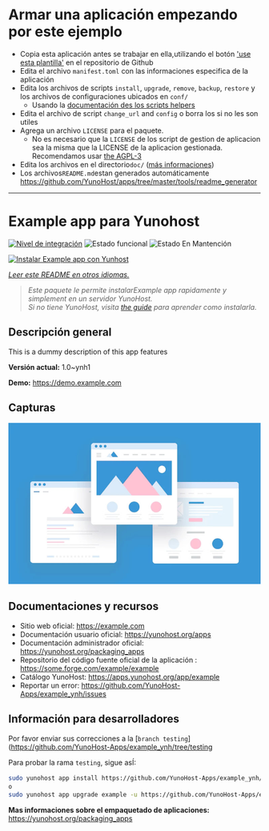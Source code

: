 # Armar una aplicación empezando por este ejemplo

- Copia esta aplicación antes se trabajar en ella,utilizando el botón ['use esta plantilla'](https://github.com/new?template_name=example_ynh&template_owner=YunoHost) en el repositorio de Github
- Edita el archivo `manifest.toml` con las informaciones especifica de la aplicación
- Edita los archivos de scripts `install`, `upgrade`, `remove`, `backup`, `restore` y los archivos de configuraciones ubicados en `conf/`
  - Usando la [documentación des los scripts helpers](https://yunohost.org/packaging_apps_helpers)
- Edita el archivo de script `change_url` and `config` o borra los si no les son utiles
- Agrega un archivo `LICENSE` para el paquete.
  - No es necesario que la `LICENSE` de los script de gestion de aplicacion sea la misma que la LICENSE de la aplicacion gestionada. Recomendamos usar [the AGPL-3](https://www.gnu.org/licenses/agpl-3.0.txt)
- Edita los archivos en el directorio`doc/` ([más informaciones](https://yunohost.org/packaging_app_doc))
- Los archivos`README.md`estan generados automáticamente <https://github.com/YunoHost/apps/tree/master/tools/readme_generator>

---
<!--
Este archivo README esta generado automaticamente<https://github.com/YunoHost/apps/tree/master/tools/readme_generator>
No se debe editar a mano.
-->

# Example app para Yunohost

[![Nivel de integración](https://dash.yunohost.org/integration/example.svg)](https://dash.yunohost.org/appci/app/example) ![Estado funcional](https://ci-apps.yunohost.org/ci/badges/example.status.svg) ![Estado En Mantención](https://ci-apps.yunohost.org/ci/badges/example.maintain.svg)

[![Instalar Example app con Yunhost](https://install-app.yunohost.org/install-with-yunohost.svg)](https://install-app.yunohost.org/?app=example)

*[Leer este README en otros idiomas.](./ALL_README.md)*

> *Este paquete le permite instalarExample app rapidamente y simplement en un servidor YunoHost.*  
> *Si no tiene YunoHost, visita [the guide](https://yunohost.org/install) para aprender como instalarla.*

## Descripción general

This is a dummy description of this app features


**Versión actual:** 1.0~ynh1

**Demo:** <https://demo.example.com>

## Capturas

![Captura de Example app](./doc/screenshots/example.jpg)

## Documentaciones y recursos

- Sitio web oficial: <https://example.com>
- Documentación usuario oficial: <https://yunohost.org/apps>
- Documentación administrador oficial: <https://yunohost.org/packaging_apps>
- Repositorio del código fuente oficial de la aplicación : <https://some.forge.com/example/example>
- Catálogo YunoHost: <https://apps.yunohost.org/app/example>
- Reportar un error: <https://github.com/YunoHost-Apps/example_ynh/issues>

## Información para desarrolladores

Por favor enviar sus correcciones a la [`branch testing`](https://github.com/YunoHost-Apps/example_ynh/tree/testing

Para probar la rama `testing`, sigue asÍ:

```bash
sudo yunohost app install https://github.com/YunoHost-Apps/example_ynh/tree/testing --debug
o
sudo yunohost app upgrade example -u https://github.com/YunoHost-Apps/example_ynh/tree/testing --debug
```

**Mas informaciones sobre el empaquetado de aplicaciones:** <https://yunohost.org/packaging_apps>
